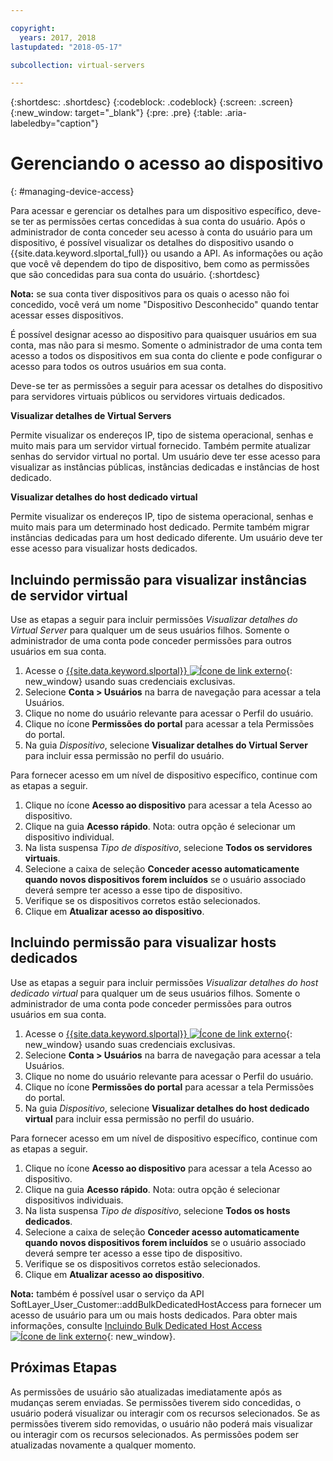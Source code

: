 ```yaml
---

copyright:
  years: 2017, 2018
lastupdated: "2018-05-17"

subcollection: virtual-servers

---
```


{:shortdesc: .shortdesc}
{:codeblock: .codeblock}
{:screen: .screen}
{:new_window: target="_blank"}
{:pre: .pre}
{:table: .aria-labeledby="caption"}


# Gerenciando o acesso ao dispositivo
{: #managing-device-access}

Para acessar e gerenciar os detalhes para um dispositivo específico, deve-se ter as permissões certas concedidas à sua conta do usuário.  Após o administrador de conta conceder seu acesso à conta do usuário para um dispositivo, é possível visualizar os detalhes do dispositivo usando o {{site.data.keyword.slportal_full}} ou usando a API.  As informações ou ação que você vê dependem do tipo de dispositivo, bem como as permissões que são concedidas para sua conta do usuário.
{:shortdesc}

**Nota:** se sua conta tiver dispositivos para os quais o acesso não foi concedido, você verá um nome "Dispositivo Desconhecido" quando tentar acessar esses dispositivos.

É possível designar acesso ao dispositivo para quaisquer usuários em sua conta, mas não para si mesmo. Somente o administrador de uma conta tem acesso a todos os dispositivos em sua conta do cliente e pode configurar o acesso para todos os outros usuários em sua conta.

Deve-se ter as permissões a seguir para acessar os detalhes do dispositivo para servidores virtuais públicos ou servidores virtuais dedicados.

**Visualizar detalhes de Virtual Servers**

Permite visualizar os endereços IP, tipo de sistema operacional, senhas e muito mais para um servidor virtual fornecido.  Também permite atualizar senhas do servidor virtual no portal. Um usuário deve ter esse acesso para visualizar as instâncias públicas, instâncias dedicadas e instâncias de host dedicado.

**Visualizar detalhes do host dedicado virtual**

Permite visualizar os endereços IP, tipo de sistema operacional, senhas e muito mais para um determinado host dedicado.  Permite também migrar instâncias dedicadas para um host dedicado diferente. Um usuário deve ter esse acesso para visualizar hosts dedicados.

## Incluindo permissão para visualizar instâncias de servidor virtual
Use as etapas a seguir para incluir permissões *Visualizar detalhes do Virtual Server* para qualquer um de seus usuários filhos. Somente o administrador de uma conta pode conceder permissões para outros usuários em sua conta.  

1. Acesse o [{{site.data.keyword.slportal}} ![Ícone de link externo](../icons/launch-glyph.svg "Ícone de link externo")](https://control.softlayer.com/){: new_window} usando suas credenciais exclusivas.
2. Selecione **Conta > Usuários** na barra de navegação para acessar a tela Usuários.
3. Clique no nome do usuário relevante para acessar o Perfil do usuário.
4. Clique no ícone **Permissões do portal** para acessar a tela Permissões do portal.
5. Na guia *Dispositivo*, selecione **Visualizar detalhes do Virtual Server** para incluir essa permissão no perfil do usuário.

Para fornecer acesso em um nível de dispositivo específico, continue com as etapas a seguir.

1. Clique no ícone **Acesso ao dispositivo** para acessar a tela Acesso ao dispositivo.
2. Clique na guia **Acesso rápido**.
   Nota: outra opção é selecionar um dispositivo individual.
3. Na lista suspensa *Tipo de dispositivo*, selecione **Todos os servidores virtuais**.
4. Selecione a caixa de seleção **Conceder acesso automaticamente quando novos dispositivos forem incluídos** se o usuário associado deverá sempre ter acesso a esse tipo de dispositivo.
5. Verifique se os dispositivos corretos estão selecionados.
6. Clique em **Atualizar acesso ao dispositivo**.

## Incluindo permissão para visualizar hosts dedicados
Use as etapas a seguir para incluir permissões *Visualizar detalhes do host dedicado virtual* para qualquer um de seus usuários filhos. Somente o administrador de uma conta pode conceder permissões para outros usuários em sua conta.

1. Acesse o [{{site.data.keyword.slportal}} ![Ícone de link externo](../icons/launch-glyph.svg "Ícone de link externo")](https://control.softlayer.com/){: new_window} usando suas credenciais exclusivas.
2. Selecione **Conta > Usuários** na barra de navegação para acessar a tela Usuários.
3. Clique no nome do usuário relevante para acessar o Perfil do usuário.
4. Clique no ícone **Permissões do portal** para acessar a tela Permissões do portal.
5. Na guia *Dispositivo*, selecione **Visualizar detalhes do host dedicado virtual** para incluir essa permissão no perfil do usuário.

Para fornecer acesso em um nível de dispositivo específico, continue com as etapas a seguir.

1. Clique no ícone **Acesso ao dispositivo** para acessar a tela Acesso ao dispositivo.
2. Clique na guia **Acesso rápido**.
   Nota: outra opção é selecionar dispositivos individuais.
3. Na lista suspensa *Tipo de dispositivo*, selecione **Todos os hosts dedicados**.
4. Selecione a caixa de seleção **Conceder acesso automaticamente quando novos dispositivos forem incluídos** se o usuário associado deverá sempre ter acesso a esse tipo de dispositivo.
5. Verifique se os dispositivos corretos estão selecionados.
6. Clique em **Atualizar acesso ao dispositivo**.

**Nota:** também é possível usar o serviço da API SoftLayer_User_Customer::addBulkDedicatedHostAccess para fornecer um acesso de usuário para um ou mais hosts dedicados. Para obter mais informações, consulte [Incluindo Bulk Dedicated Host Access ![Ícone de link externo](../icons/launch-glyph.svg "Ícone de link externo")](https://softlayer.github.io/reference/services/SoftLayer_User_Customer/addBulkDedicatedHostAccess/){: new_window}.  

## Próximas Etapas
As permissões de usuário são atualizadas imediatamente após as mudanças serem enviadas. Se permissões tiverem sido concedidas, o usuário poderá visualizar ou interagir com os recursos selecionados. Se as permissões tiverem sido removidas, o usuário não poderá mais visualizar ou interagir com os recursos selecionados. As permissões podem ser atualizadas novamente a qualquer momento.
